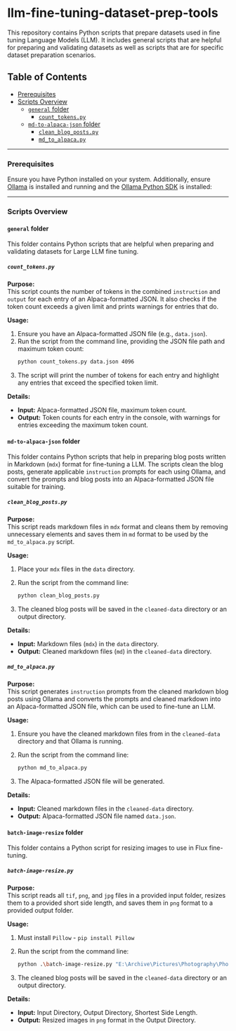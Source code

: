 # llm-fine-tuning-dataset-prep-tools

This repository contains Python scripts that prepare datasets used in fine tuning Language Models (LLM). It includes general scripts that are helpful for preparing and validating datasets as well as scripts that are for specific dataset preparation scenarios.

## Table of Contents
- [Prerequisites](#prerequisites)
- [Scripts Overview](#scripts-overview)
  - [`general` folder](#general-folder)
    - [`count_tokens.py`](#count_tokenspy)
  - [`md-to-alpaca-json` folder](#md-to-alpaca-json-folder)
    - [`clean_blog_posts.py`](#clean_blog_postspy)
    - [`md_to_alpaca.py`](#md_to_alpacapy)

---

### Prerequisites

Ensure you have Python installed on your system. Additionally, ensure [Ollama](https://ollama.com/) is installed and running and the [Ollama Python SDK](https://github.com/ollama/ollama-python) is installed:

---

### Scripts Overview

#### `general` folder

This folder contains Python scripts that are helpful when preparing and validating datasets for Large LLM fine tuning.

##### `count_tokens.py`

**Purpose:**  
This script counts the number of tokens in the combined `instruction` and `output` for each entry of an Alpaca-formatted JSON. It also checks if the token count exceeds a given limit and prints warnings for entries that do.

**Usage:**
1. Ensure you have an Alpaca-formatted JSON file (e.g., `data.json`).
2. Run the script from the command line, providing the JSON file path and maximum token count:
   ```bash
   python count_tokens.py data.json 4096
   ```
3. The script will print the number of tokens for each entry and highlight any entries that exceed the specified token limit.

**Details:**  
- **Input:** Alpaca-formatted JSON file, maximum token count.
- **Output:** Token counts for each entry in the console, with warnings for entries exceeding the maximum token count.


#### `md-to-alpaca-json` folder

This folder contains Python scripts that help in preparing blog posts written in Markdown (`mdx`) format for fine-tuning a LLM. The scripts clean the blog posts, generate applicable `instruction` prompts for each using Ollama, and convert the prompts and blog posts into an Alpaca-formatted JSON file suitable for training.

##### `clean_blog_posts.py`

**Purpose:**  
This script reads markdown files in `mdx` format and cleans them by removing unnecessary elements and saves them in `md` format to be used by the `md_to_alpaca.py` script.

**Usage:**

1. Place your `mdx` files in the `data` directory.
2. Run the script from the command line:

   ```bash
   python clean_blog_posts.py
   ```

3. The cleaned blog posts will be saved in the `cleaned-data` directory or an output directory.

**Details:**  
- **Input:** Markdown files (`mdx`) in the `data` directory.
- **Output:** Cleaned markdown files (`md`) in the `cleaned-data` directory.


##### `md_to_alpaca.py`

**Purpose:**  
This script generates `instruction` prompts from the cleaned markdown blog posts using Ollama and converts the prompts and cleaned markdown into an Alpaca-formatted JSON file, which can be used to fine-tune an LLM.

**Usage:**

1. Ensure you have the cleaned markdown files from in the `cleaned-data` directory and that Ollama is running.
2. Run the script from the command line:

   ```bash
   python md_to_alpaca.py
   ```

3. The Alpaca-formatted JSON file will be generated.

**Details:**  
- **Input:** Cleaned markdown files in the `cleaned-data` directory.
- **Output:** Alpaca-formatted JSON file named `data.json`.


#### `batch-image-resize` folder

This folder contains a Python script for resizing images to use in Flux fine-tuning.

##### `batch-image-resize.py`

**Purpose:**  
This script reads all `tif`, `png`, and `jpg` files in a provided input folder, resizes them to a provided short side length, and saves them in `png` format to a provided output folder.

**Usage:**

1. Must install `Pillow` - `pip install Pillow`
2. Run the script from the command line:

   ```bash
   python .\batch-image-resize.py "E:\Archive\Pictures\Photography\Photography - Negative Scans\TIFF" "D:\ai\comfyui-flux-fine-tuning\data-images" 1024
   ```

3. The cleaned blog posts will be saved in the `cleaned-data` directory or an output directory.

**Details:**  
- **Input:** Input Directory, Output Directory, Shortest Side Length.
- **Output:** Resized images in `png` format in the Output Directory.